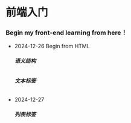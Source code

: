 # 前端入门

### Begin my front-end learning from here！
- 2024-12-26
  Begin from HTML
  ###### **语义结构**
  ###### **文本标签**
- 2024-12-27
  ###### **列表标签**
